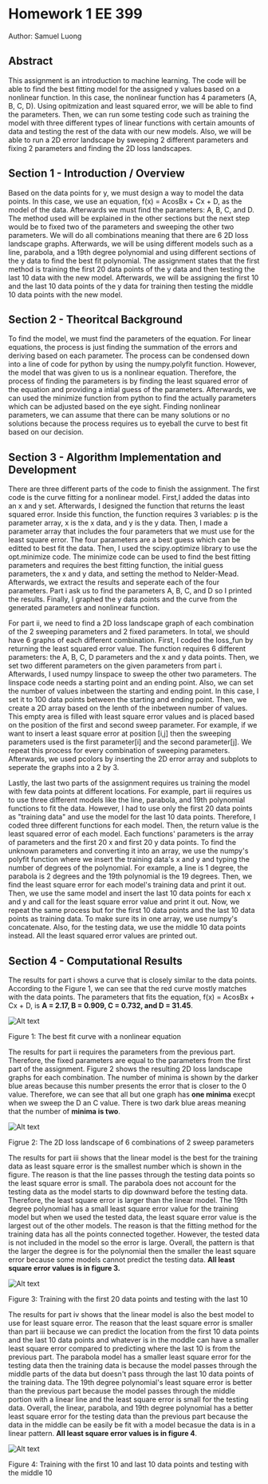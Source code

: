 # Homework 1 EE 399

Author: Samuel Luong

## Abstract

This assignment is an introduction to machine learning. The code will be able to find the best fitting model for the assigned y values based on a nonlinear function.
In this case, the nonlinear function has 4 parameters (A, B, C, D). Using opitmization and least squared error, we will be able to find the parameters. Then, we can run 
some testing code such as training the model with three different types of linear functions with certain amounts of data and testing the rest of the data with our new models. Also, we will be able to run a 2D error landscape by sweeping 2 different parameters and fixing 2 parameters and finding the 2D loss landscapes. 

## Section 1 - Introduction / Overview

Based on the data points for y, we must design a way to model the data points. In this case, we use an equation, f(x) = AcosBx + Cx + D, as the model of the data. Afterwards we must find the parameters: A, B, C, and D. The method used will be explained in the other sections but the next step would be to fixed two of the parameters and sweeping the other two parameters. We will do all combinations meaning that there are 6 2D loss landscape graphs. Afterwards, we will be using different models such as a line, parabola, and a 19th degree polynomial and using different sections of the y data to find the best fit polynomial. The assignment states that the first method is training the first 20 data points of the y data and then testing the last 10 data with the new model. Afterwards, we will be assigning the first 10 and the last 10 data points of the y data for training then testing the middle 10 data points with the new model.

## Section 2 - Theoritcal Background

To find the model, we must find the parameters of the equation. For linear equations, the process is just finding the summation of the errors and deriving based on each parameter. The process can be condensed down into a line of code for python by using the numpy.polyfit function. However, the model that was given to us is a nonlinear equation. Therefore, the process of finding the parameters is by finding the least squared error of the equation and providing a intial guess of the parameters. Afterwards, we can used the minimize function from python to find the actually parameters which can be adjusted based on the eye sight. Finding nonlinear parameters, we can assume that there can be many solutions or no solutions because the process requires us to eyeball the curve to best fit based on our decision. 

## Section 3 - Algorithm Implementation and Development

There are three different parts of the code to finish the assignment. The first code is the curve fitting for a nonlinear model. First,I added the datas into an x and y set. Afterwards, I designed the function that returns the least squared error. Inside this function, the function requires 3 variables: p is the parameter array, x is the x data, and y is the y data. Then, I made a parameter array that includes the four parameters that we must use for the least square error. The four parameters are a best guess which can be editted to best fit the data. Then, I used the scipy.optimize library to use the opt.minimize code. The minimize code can be used to find the best fitting parameters and requires the best fitting function, the initial guess parameters, the x and y data, and setting the method to Nelder-Mead. Afterwards, we extract the results and seperate each of the four parameters. Part i ask us to find the parameters A, B, C, and D so I printed the results. Finally, I graphed the y data points and the curve from the generated parameters and nonlinear function.

For part ii, we need to find a 2D loss landscape graph of each combination of the 2 sweeping parameters and 2 fixed parameters. In total, we should have 6 graphs of each different combination. First, I coded the loss_fun by returning the least squared error value. The function requires 6 different parameters: the A, B, C, D parameters and the x and y data points. Then, we set two different parameters on the given parameters from part i. Afterwards, I used numpy linspace to sweep the other two parameters. The linspace code needs a starting point and an ending point. Also, we can set the number of values inbetween the starting and ending point. In this case, I set it to 100 data points between the starting and ending point. Then, we create a 2D array based on the lenth of the inbetween number of values. This empty area is filled with least square error values and is placed based on the position of the first and second sweep parameter. For example, if we want to insert a least square error at position [i,j] then the sweeping parameters used is the first parameter[i] and the second parameter[j]. We repeat this process for every combination of sweeping parameters. Afterwards, we used pcolors by inserting the 2D error array and subplots to seperate the graphs into a 2 by 3.

Lastly, the last two parts of the assignment requires us training the model with few data points at different locations. For example, part iii requires us to use three different models like the line, parabola, and 19th polynomial functions to fit the data. However, I had to use only the first 20 data points as "training data" and use the model for the last 10 data points. Therefore, I coded three different functions for each model. Then, the return value is the least squared error of each model. Each functions' parameters is the array of parameters and the first 20 x and first 20 y data points. To find the unknown parameters and converting it into an array, we use the numpy's polyfit function where we insert the training data's x and y and typing the number of degrees of the polynomial. For example, a line is 1 degree, the parabola is 2 degrees and the 19th polynomial is the 19 degrees. Then, we find the least square error for each model's training data and print it out. Then, we use the same model and insert the last 10 data points for each x and y and call for the least square error value and print it out. Now, we repeat the same process but for the first 10 data points and the last 10 data points as training data. To make sure its in one array, we use numpy's concatenate. Also, for the testing data, we use the middle 10 data points instead. All the least squared error values are printed out.

## Section 4 - Computational Results 

The results for part i shows a curve that is closely similar to the data points. According to the Figure 1, we can see that the red curve mostly matches with the data points. The parameters that fits the equation, f(x) = AcosBx + Cx + D, is **A = 2.17, B = 0.909, C = 0.732, and D = 31.45**.  

![Alt text](https://github.com/Griffinhunter/Homework-1---EE-399/blob/main/Curve%20Fit.jpg)

Figure 1: The best fit curve with a nonlinear equation

The results for part ii requires the parameters from the previous part. Therefore, the fixed parameters are equal to the parameters from the first part of the assignment. Figure 2 shows the resulting 2D loss landscape graphs for each combination. The number of minima is shown by the darker blue areas because this number presents the error that is closer to the 0 value. Therefore, we can see that all but one graph has **one minima** execpt when we sweep the D an C value. There is two dark blue areas meaning that the number of **minima is two**.

![Alt text](https://github.com/Griffinhunter/Homework-1---EE-399/blob/main/2D%20Landscape.jpg)

Figrue 2: The 2D loss landscape of 6 combinations of 2 sweep parameters

The results for part iii shows that the linear model is the best for the training data as least square error is the smallest number which is shown in the figure. The reason is that the line passes through the testing data points so the least square error is small. The parabola does not account for the testing data as the model starts to dip downward before the testing data. Therefore, the least square error is larger than the linear model. The 19th degree polynomial has a small least square error value for the training model but when we used the tested data, the least square error value is the largest out of the other models. The reason is that the fitting method for the training data has all the points connected together. However, the tested data is not included in the model so the error is large. Overall, the pattern is that the larger the degree is for the polynomial then the smaller the least square error because some models cannot predict the testing data. **All least square error values is in figure 3.**

![Alt text](https://github.com/Griffinhunter/Homework-1---EE-399/blob/main/First%2020%20Training.jpg.png)

Figure 3: Training with the first 20 data points and testing with the last 10

The results for part iv shows that the linear model is also the best model to use for least square error. The reason that the least square error is smaller than part 
iii because we can predict the location from the first 10 data points and the last 10 data points and whatever is in the moddle can have a smaller least square error compared to predicting where the last 10 is from the previous part. The parabola model has a smaller least square error for the testing data then the training data is because the model passes through the middle parts of the data but doesn't pass through the last 10 data points of the training data.
The 19th degree polynomial's least square error is better than the previous part because the model passes through the middle portion with a linear line and the least square error is small for the testing data. Overall, the linear, parabola, and 19th degree polynomial has a better least square error for the testing data than the previous part because the data in the middle can be easily be fit with a model becasue the data is in a linear pattern. **All least square error values is in figure 4**.

![Alt text](https://github.com/Griffinhunter/Homework-1---EE-399/blob/main/10%20by%2010.jpg)

Figure 4: Training with the first 10 and last 10 data points and testing with the middle 10
